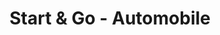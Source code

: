 ---
title: "Start & Go - Automobile"
url: /dortmund/start-und-go-automobile/
shop: Autowerkstatt
---